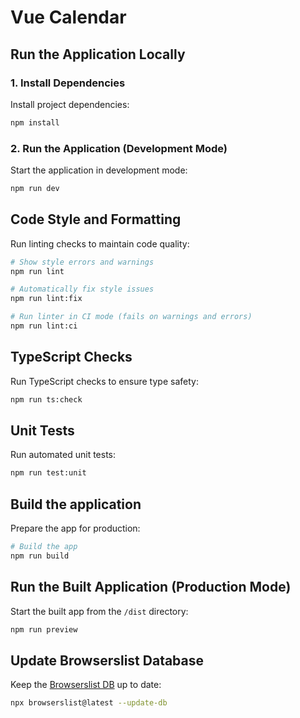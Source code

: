 # Vue Calendar

## Run the Application Locally

### 1. Install Dependencies

Install project dependencies:

```bash
npm install
```

### 2. Run the Application (Development Mode)

Start the application in development mode:

```bash
npm run dev
```

## Code Style and Formatting

Run linting checks to maintain code quality:

```bash
# Show style errors and warnings
npm run lint

# Automatically fix style issues
npm run lint:fix

# Run linter in CI mode (fails on warnings and errors)
npm run lint:ci
```

## TypeScript Checks

Run TypeScript checks to ensure type safety:

```bash
npm run ts:check
```

## Unit Tests

Run automated unit tests:

```bash
npm run test:unit
```

## Build the application

Prepare the app for production:

```bash
# Build the app
npm run build
```

## Run the Built Application (Production Mode)

Start the built app from the `/dist` directory:

```bash
npm run preview
```

## Update Browserslist Database

Keep the [Browserslist DB](https://browsersl.ist/) up to date:

```bash
npx browserslist@latest --update-db
```
